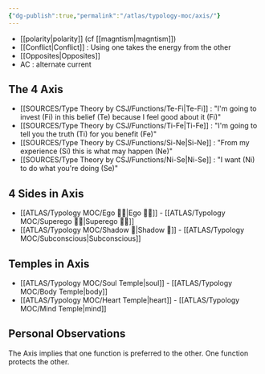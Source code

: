 ```yaml
---
{"dg-publish":true,"permalink":"/atlas/typology-moc/axis/"}
---
```



- [[polarity\|polarity]] (cf [[magntism\|magntism]])
- [[Conflict\|Conflict]] : Using one takes the energy from the other 
- [[Opposites\|Opposites]] 
- AC : alternate current 

## The 4 Axis
- [[SOURCES/Type Theory by CSJ/Functions/Te-Fi\|Te-Fi]] : "I'm going to invest (Fi) in this belief (Te) because I feel good about it (Fi)"
- [[SOURCES/Type Theory by CSJ/Functions/Ti-Fe\|Ti-Fe]] : "I'm going to tell you the truth (Ti) for you benefit (Fe)"
- [[SOURCES/Type Theory by CSJ/Functions/Si-Ne\|Si-Ne]] : "From my experience (Si) this is what may happen (Ne)"
- [[SOURCES/Type Theory by CSJ/Functions/Ni-Se\|Ni-Se]] : "I want (Ni) to do what you're doing (Se)" 

## 4 Sides in Axis
- [[ATLAS/Typology MOC/Ego 🙋‍♂️\|Ego 🙋‍♂️]] - [[ATLAS/Typology MOC/Superego 👹👼\|Superego 👹👼]]
- [[ATLAS/Typology MOC/Shadow 👤\|Shadow 👤]] - [[ATLAS/Typology MOC/Subconscious\|Subconscious]]

## Temples in Axis
- [[ATLAS/Typology MOC/Soul Temple\|soul]] - [[ATLAS/Typology MOC/Body Temple\|body]]
- [[ATLAS/Typology MOC/Heart Temple\|heart]] - [[ATLAS/Typology MOC/Mind Temple\|mind]]

## Personal Observations
The Axis implies that one function is preferred to the other. 
One function protects the other. 
